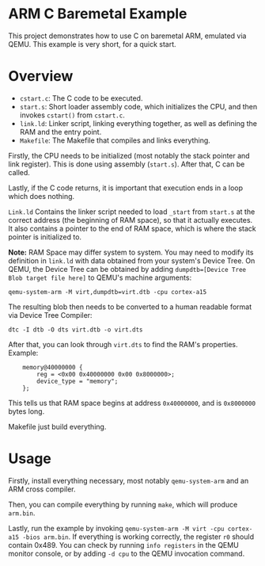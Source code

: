 # ARM C Baremetal Example 

This project demonstrates how to use C on baremetal ARM, emulated via QEMU. This example is very short, for a quick start.

# Overview

+	`cstart.c`: The C code to be executed.
+	`start.s`: Short loader assembly code, which initializes the CPU, and then invokes `cstart()` from `cstart.c`.
+	`link.ld`: Linker script, linking everything together, as well as defining the RAM and the entry point.
+	`Makefile`: The Makefile that compiles and links everything.

Firstly, the CPU needs to be initialized (most notably the stack pointer and link register). This is done using assembly (`start.s`). After that, C can be called.

Lastly, if the C code returns, it is important that execution ends in a loop which does nothing.

`Link.ld` Contains the linker script needed to load `_start` from `start.s` at the correct address (the beginning of RAM space), so that it actually executes. It also contains a pointer to the end of RAM space, which is where the stack pointer is initialized to.

**Note:** RAM Space may differ system to system. You may need to modify its definition in `link.ld` with data obtained from your system's Device Tree. On QEMU, the Device Tree can be obtained by adding `dumpdtb=[Device Tree Blob target file here]` to QEMU's machine arguments:
```
qemu-system-arm -M virt,dumpdtb=virt.dtb -cpu cortex-a15
```
The resulting blob then needs to be converted to a human readable format via Device Tree Compiler:
```
dtc -I dtb -O dts virt.dtb -o virt.dts
```
After that, you can look through `virt.dts` to find the RAM's properties. Example:
```
	memory@40000000 {
		reg = <0x00 0x40000000 0x00 0x8000000>;
		device_type = "memory";
	};
```
This tells us that RAM space begins at address `0x40000000`, and is `0x8000000` bytes long.

Makefile just build everything.

# Usage

Firstly, install everything necessary, most notably `qemu-system-arm` and an ARM cross compiler.

Then, you can compile everything by running `make`, which will produce `arm.bin`.

Lastly, run the example by invoking `qemu-system-arm -M virt -cpu cortex-a15 -bios arm.bin`. If everything is working correctly, the register `r0` should contain 0x489. You can check by running `info registers` in the QEMU monitor console, or by adding `-d cpu` to the QEMU invocation command.